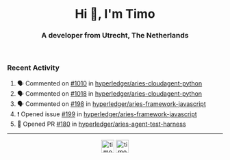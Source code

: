 <h1 align="center">Hi 👋, I'm Timo</h1>
<h3 align="center">A developer from Utrecht, The Netherlands</h3>
<br/>
<!-- https://github.com/rahuldkjain/github-profile-readme-generator --!>

<!--  <p align="left"><img src="https://github-readme-stats.vercel.app/api?username=timoglastra&show_icons=true&count_private=true&" alt="timoglastra" /></p> --!>

<!--
Github language stats
<p align="left"><img src="https://github-readme-stats.vercel.app/api/top-langs/?username=timoglastra&layout=compact" alt="timoglastra" /><p>
-->

<!-- Codestats language stats -->
<!-- <p align="left"><img src="https://codestats-readme.vercel.app/api/top-langs/?username=timoglastra&layout=compact&language_count=12" alt="timoglastra" /><p>    --!>
  
<h3>Recent Activity</h3>

<!--START_SECTION:activity-->
1. 🗣 Commented on [#1010](https://github.com/hyperledger/aries-cloudagent-python/issues/1010) in [hyperledger/aries-cloudagent-python](https://github.com/hyperledger/aries-cloudagent-python)
2. 🗣 Commented on [#1018](https://github.com/hyperledger/aries-cloudagent-python/issues/1018) in [hyperledger/aries-cloudagent-python](https://github.com/hyperledger/aries-cloudagent-python)
3. 🗣 Commented on [#198](https://github.com/hyperledger/aries-framework-javascript/issues/198) in [hyperledger/aries-framework-javascript](https://github.com/hyperledger/aries-framework-javascript)
4. ❗️ Opened issue [#199](https://github.com/hyperledger/aries-framework-javascript/issues/199) in [hyperledger/aries-framework-javascript](https://github.com/hyperledger/aries-framework-javascript)
5. 💪 Opened PR [#180](https://github.com/hyperledger/aries-agent-test-harness/pull/180) in [hyperledger/aries-agent-test-harness](https://github.com/hyperledger/aries-agent-test-harness)
<!--END_SECTION:activity-->

---

<p align="center">
<a href="https://twitter.com/timoglastra" target="blank"><img align="center" src="https://cdn.jsdelivr.net/npm/simple-icons@3.0.1/icons/twitter.svg" alt="timoglastra" height="30" width="30" /></a>
<a href="https://linkedin.com/in/timoglastra" target="blank"><img align="center" src="https://cdn.jsdelivr.net/npm/simple-icons@3.0.1/icons/linkedin.svg" alt="timoglastra" height="30" width="30" /></a>
</p>



